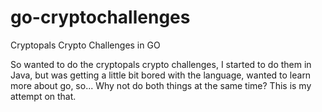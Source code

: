 # go-cryptochallenges
Cryptopals Crypto Challenges in GO

So wanted to do the cryptopals crypto challenges, I started to do them in Java, but was getting a little bit bored with the language, wanted to learn more about go, so... Why not do both things at the same time? This is my attempt on that.
